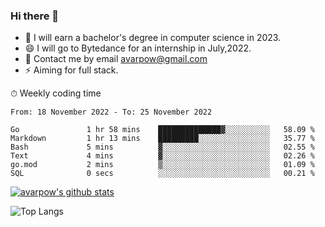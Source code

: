 ### Hi there 👋
<!--I have been a GitHub member for [![Years Badge](https://badges.pufler.dev/years/avarpow)](https://badges.pufler.dev)-->
- 🌱 I will earn a bachelor's degree in computer science in 2023.
- 😄 I will go to Bytedance for an internship in July,2022.
- 💬 Contact me by email avarpow@gmail.com
- ⚡ Aiming for full stack.

<!--💻 Coding Activity Logging

[![Commits Badge](https://badges.pufler.dev/commits/weekly/avarpow)](https://badges.pufler.dev)-->

⏱ Weekly coding time
<!--START_SECTION:waka-->

```text
From: 18 November 2022 - To: 25 November 2022

Go               1 hr 58 mins    ██████████████▓░░░░░░░░░░   58.09 %
Markdown         1 hr 13 mins    █████████░░░░░░░░░░░░░░░░   35.77 %
Bash             5 mins          ▓░░░░░░░░░░░░░░░░░░░░░░░░   02.55 %
Text             4 mins          ▓░░░░░░░░░░░░░░░░░░░░░░░░   02.26 %
go.mod           2 mins          ▒░░░░░░░░░░░░░░░░░░░░░░░░   01.09 %
SQL              0 secs          ░░░░░░░░░░░░░░░░░░░░░░░░░   00.21 %
```

<!--END_SECTION:waka-->

[![avarpow's github stats](https://github-readme-stats.vercel.app/api?username=avarpow&count_private=true&show_icons=true&hide=issues&hide_border=true)](https://github.com/anuraghazra/github-readme-stats)

![Top Langs](https://github-readme-stats.vercel.app/api/top-langs/?username=avarpow&layout=compact&hide_border=true) 
<!--[![avarpow's wakatime stats](https://github-readme-stats.vercel.app/api/wakatime?username=avarpow)](https://github.com/anuraghazra/github-readme-stats)-->
